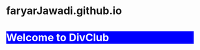 # faryarJawadi.github.io
<html>
<head>
  <title>WebProject</title>
  <style>
    .a{
    color:white;
    background-color:blue;
    }
  </style>  
</head>
<body>
  <div class="a">
    <h1>Welcome to DivClub</h1>
  </div>  
  
</body> 
</html>
